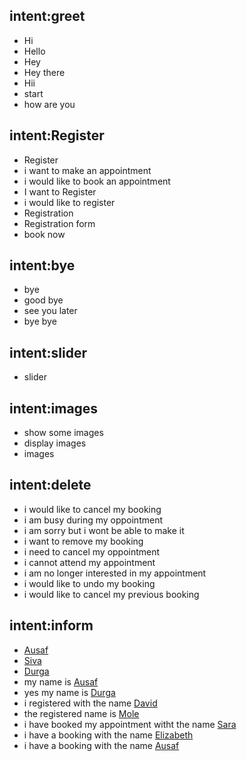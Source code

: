 ## intent:greet
- Hi
- Hello
- Hey
- Hey there
- Hii
- start
- how are you



## intent:Register
- Register
- i want to make an appointment
- i would like to book an appointment
- I want to Register
- i would like to register
- Registration
- Registration form
- book now

## intent:bye
- bye
- good bye
- see you later
- bye bye

## intent:slider
- slider

## intent:images
- show some images
- display images
- images

## intent:delete
- i would like to cancel my booking
- i am busy during my oppointment
- i am sorry but i wont be able to make it
- i want to remove my booking
- i need to cancel my oppointment
- i cannot attend my appointment
- i am no longer interested in my appointment
- i would like to undo my booking
- i would like to cancel my previous booking

## intent:inform
- [Ausaf](nremove)
- [Siva](nremove)
- [Durga](nremove)
- my name is [Ausaf](nremove)
- yes my name is [Durga](remove)
- i registered with the name [David](nremove)
- the registered name is [Mole](nremove)
- i have booked my appointment witht the name [Sara](nremove)
- i have a booking with the name [Elizabeth](nremove)
- i have a booking with the name [Ausaf](nremove)

